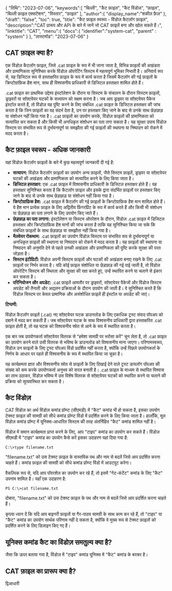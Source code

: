 {
"तिथि": "2023-07-06",
   "keywords":[
"बिल्ली",
"कैट फ़ाइल",
"कैट विंडोज़",
"फ़ाइल",
"बिल्ली फ़ाइल एक्सटेंशन",
"विस्तार",
"फ़ाइल"
],
   "author":{
"display_name":"शकील फ़ैज़"
},
"draft": "false",
"toc": true,
"title": "कैट फ़ाइल स्वरूप - विंडोज़ कैटलॉग फ़ाइल",
   "description":"CAT प्रारूप और API के बारे में जानें जो CAT फ़ाइलें बना और खोल सकते हैं।",
"linktitle": "CAT",
   "menu":{
      "docs":{
         "identifier":"system-cat",
"parent" : "system"
}
},
"लास्टमॉड": "2023-07-06"
}

## CAT फ़ाइल क्या है?

एक विंडोज़ कैटलॉग फ़ाइल, जिसे .cat फ़ाइल के रूप में भी जाना जाता है, विभिन्न फ़ाइलों की अखंडता और प्रामाणिकता सुनिश्चित करके विंडोज़ ऑपरेटिंग सिस्टम में महत्वपूर्ण भूमिका निभाती है। अनिवार्य रूप से, यह डिजिटल रूप से हस्ताक्षरित फ़ाइल के रूप में कार्य करता है जिसमें कैटलॉग की गई फ़ाइलों के क्रिप्टोग्राफ़िक हैश मान, साथ ही विश्वसनीय प्राधिकारी से डिजिटल हस्ताक्षर शामिल होते हैं।

.cat फ़ाइल का प्राथमिक उद्देश्य इंस्टॉलेशन के दौरान या सिस्टम के संचालन के दौरान सिस्टम फ़ाइलों, ड्राइवरों या सॉफ़्टवेयर घटकों के सत्यापन को सक्षम करना है। जब आप ड्राइवर या सॉफ़्टवेयर पैकेज इंस्टॉल करते हैं, तो विंडोज़ यह पुष्टि करने के लिए संबंधित .cat फ़ाइल के डिजिटल हस्ताक्षर की जांच करता है कि जिन फ़ाइलों का वह संदर्भ देता है, उन पर हस्ताक्षर किए जाने के बाद से उनके साथ छेड़छाड़ या संशोधन नहीं किया गया है। .cat फ़ाइलों का उपयोग करके, विंडोज़ फ़ाइलों की प्रामाणिकता को सत्यापित कर सकता है और किसी भी अनधिकृत संशोधन का पता लगा सकता है। यह सुरक्षा उपाय विंडोज़ सिस्टम पर संभावित रूप से दुर्भावनापूर्ण या समझौता की गई फ़ाइलों की स्थापना या निष्पादन को रोकने में मदद करता है।

## कैट फ़ाइल स्वरूप - अधिक जानकारी

यहां विंडोज़ कैटलॉग फ़ाइलों के बारे में कुछ महत्वपूर्ण जानकारी दी गई है:

- **सत्यापन:** विंडोज़ कैटलॉग फ़ाइलों का उपयोग अन्य फ़ाइलों, जैसे सिस्टम फ़ाइलें, ड्राइवर या सॉफ़्टवेयर घटकों की अखंडता और प्रामाणिकता को सत्यापित करने के लिए किया जाता है।
- **डिजिटल हस्ताक्षर:** एक .cat फ़ाइल में विश्वसनीय प्राधिकारी के डिजिटल हस्ताक्षर होते हैं। यह हस्ताक्षर सुनिश्चित करता है कि कैटलॉग फ़ाइल और इसके द्वारा संदर्भित फ़ाइलों पर हस्ताक्षर किए जाने के बाद से उनके साथ छेड़छाड़ या संशोधन नहीं किया गया है।
- **क्रिप्टोग्राफ़िक हैश:** .cat फ़ाइल में कैटलॉग की गई फ़ाइलों के क्रिप्टोग्राफ़िक हैश मान शामिल होते हैं। ये हैश मान प्रत्येक फ़ाइल के लिए अद्वितीय फ़िंगरप्रिंट के रूप में कार्य करते हैं और किसी भी संशोधन या छेड़छाड़ का पता लगाने के लिए उपयोग किए जाते हैं।
- **छेड़छाड़ का पता लगाना:** इंस्टॉलेशन या सिस्टम ऑपरेशन के दौरान, विंडोज़ .cat फ़ाइल में डिजिटल हस्ताक्षर और क्रिप्टोग्राफ़िक हैश मानों की जांच करता है ताकि यह सुनिश्चित किया जा सके कि संबंधित फ़ाइलों के साथ छेड़छाड़ या समझौता नहीं किया गया है।
- **मैलवेयर रोकथाम:** .cat फ़ाइलों का उपयोग विंडोज़ सिस्टम पर संभावित रूप से दुर्भावनापूर्ण या अनधिकृत फ़ाइलों की स्थापना या निष्पादन को रोकने में मदद करता है। यह फ़ाइलों की स्थापना या निष्पादन की अनुमति देने से पहले उनकी अखंडता और प्रामाणिकता की पुष्टि करके सुरक्षा की परत जोड़ता है।
- **सिस्टम इंटीग्रिटी:** विंडोज़ अपनी सिस्टम फ़ाइलों और घटकों की अखंडता बनाए रखने के लिए .cat फ़ाइलों पर निर्भर करता है। यदि कोई फ़ाइल संशोधित या छेड़छाड़ की गई पाई जाती है, तो विंडोज़ ऑपरेटिंग सिस्टम की स्थिरता और सुरक्षा की रक्षा करते हुए, उन्हें स्थापित करने या चलाने से इंकार कर सकता है।
- **परिनियोजन और अपडेट:** .cat फ़ाइलें आमतौर पर ड्राइवरों, सॉफ़्टवेयर पैकेजों और विंडोज सिस्टम अपडेट की तैनाती और अद्यतन प्रक्रियाओं के दौरान उपयोग की जाती हैं। वे सुनिश्चित करते हैं कि विंडोज़ सिस्टम पर केवल प्रामाणिक और असंशोधित फ़ाइलें ही इंस्टॉल या अपडेट की जाएं।

**टिप्पणी:**

विंडोज़ कैटलॉग फ़ाइलें (.cat) नए सॉफ़्टवेयर घटक डाउनलोड के लिए एकाधिक ट्रस्ट संवाद पॉपअप को दबाने में मदद कर सकती हैं। जब सॉफ़्टवेयर घटक के साथ विश्वसनीय प्राधिकारी द्वारा हस्ताक्षरित .cat फ़ाइल होती है, तो यह घटक को विश्वसनीय स्रोत से आने के रूप में स्थापित करता है।

एक बार जब उपयोगकर्ता सॉफ़्टवेयर वितरक से "हमेशा सामग्री पर भरोसा करें" चुन लेता है, तो .cat फ़ाइल का उपयोग करने वाले उसी वितरक से भविष्य के डाउनलोड को विश्वसनीय माना जाएगा। परिणामस्वरूप, विंडोज़ उन फ़ाइलों के लिए ट्रस्ट पॉपअप विंडो प्रदर्शित नहीं करता है, क्योंकि उन्हें पिछले उपयोगकर्ता के निर्णय के आधार पर पहले ही विश्वसनीय के रूप में स्थापित किया जा चुका है।

यह कार्यक्षमता ज्ञात और विश्वसनीय स्रोत से फ़ाइलों के लिए दिखाई देने वाले ट्रस्ट डायलॉग पॉपअप की संख्या को कम करके उपयोगकर्ता अनुभव को सरल बनाती है। .cat फ़ाइल के माध्यम से स्थापित विश्वास का लाभ उठाकर, विंडोज़ भविष्य में उस विशेष वितरक से सॉफ़्टवेयर घटकों को स्थापित करने या चलाने की प्रक्रिया को सुव्यवस्थित कर सकता है।

## कैट विंडोज़

CAT विंडोज़ का अर्थ विंडोज़ कमांड प्रॉम्प्ट (सीएमडी) में "कैट" कमांड भी हो सकता है, इसका उपयोग टेक्स्ट फ़ाइल की सामग्री को सीधे कमांड प्रॉम्प्ट विंडो में प्रदर्शित करने के लिए किया जाता है। हालाँकि, मूल विंडोज़ कमांड प्रॉम्प्ट में यूनिक्स-आधारित सिस्टम की तरह अंतर्निहित "कैट" कमांड शामिल नहीं है।

विंडोज़ में समान कार्यक्षमता प्राप्त करने के लिए, आप "टाइप" कमांड का उपयोग कर सकते हैं। विंडोज़ सीएमडी में "टाइप" कमांड का उपयोग कैसे करें इसका उदाहरण यहां दिया गया है:

```
C:\>type filename.txt
```

"filename.txt" को उस टेक्स्ट फ़ाइल के वास्तविक पथ और नाम से बदलें जिसे आप प्रदर्शित करना चाहते हैं। कमांड फ़ाइल की सामग्री को सीधे कमांड प्रॉम्प्ट विंडो में आउटपुट करेगा।

वैकल्पिक रूप से, यदि आप पॉवरशेल का उपयोग कर रहे हैं, तो इसमें "गेट-कंटेंट" कमांड के लिए "कैट" उपनाम शामिल है। यहाँ एक उदाहरण है:

```
PS C:\>cat filename.txt
```

दोबारा, "filename.txt" को उस टेक्स्ट फ़ाइल के पथ और नाम से बदलें जिसे आप प्रदर्शित करना चाहते हैं।

कृपया ध्यान दें कि यदि आप बाइनरी फ़ाइलों या गैर-पाठ्य सामग्री के साथ काम कर रहे हैं, तो "टाइप" या "कैट" कमांड का उपयोग सार्थक परिणाम नहीं दे सकता है, क्योंकि वे मुख्य रूप से टेक्स्ट फ़ाइलों को प्रदर्शित करने के लिए डिज़ाइन किए गए हैं।

## यूनिक्स कमांड कैट का विंडोज़ समतुल्य क्या है?

जैसा कि ऊपर बताया गया है, विंडोज़ में "टाइप" कमांड यूनिक्स में "कैट" कमांड के बराबर है।

## CAT फ़ाइल का प्रारूप क्या है?

द्विआधारी


